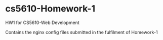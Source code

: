 # cs5610-Homework-1
HW1 for CS5610-Web Development

Contains the nginx config files submitted in the fulfilment of Homework-1
